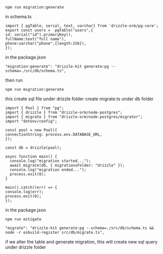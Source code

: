     npm run migration:generate

in schema.ts

    import { pgTable, serial, text, varchar} from 'drizzle-orm/pg-core';
    export const users =  pgTable("users",{
    id: serial("id").primaryKey(),
    fullName:text("full name"),
    phone:varchar("phone",{length:256}),
    });

in the package.json

    "migration:generate": "drizzle-kit generate:pg --schema=./src/db/schema.ts",

then run

    npm run migration:generate

this create sql file under drizzle folder
create migrate.ts under db folder

    import { Pool } from "pg";
    import { drizzle } from "drizzle-orm/node-postgres";
    import { migrate } from "drizzle-orm/node-postgres/migrator";
    import "dotenv/config";

    const pool = new Pool({
    connectionString: process.env.DATABASE_URL,
    });

    const db = drizzle(pool);

    async function main() {
      console.log("migration started...");
      await migrate(db, { migrationsFolder: "drizzle" });
      console.log("migration ended...");
      process.exit(0);
    }

    main().catch((err) => {
    console.log(err);
    process.exit(0);
    });

in the package.json

    npm run mitigate

    "migrate": "drizzle-kit generate:pg --schema=./src/db/schema.ts && node -r esbuild-register src/db/migrate.ts",

if we alter the table and generate migration, this will create new sql query under drizzle folder

